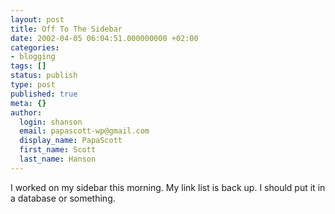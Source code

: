 ```yaml
---
layout: post
title: Off To The Sidebar
date: 2002-04-05 06:04:51.000000000 +02:00
categories:
- blogging
tags: []
status: publish
type: post
published: true
meta: {}
author:
  login: shanson
  email: papascott-wp@gmail.com
  display_name: PapaScott
  first_name: Scott
  last_name: Hanson
---
```

<p>I worked on my sidebar this morning. My link list is back up. I should put it in a database or something.</p>
